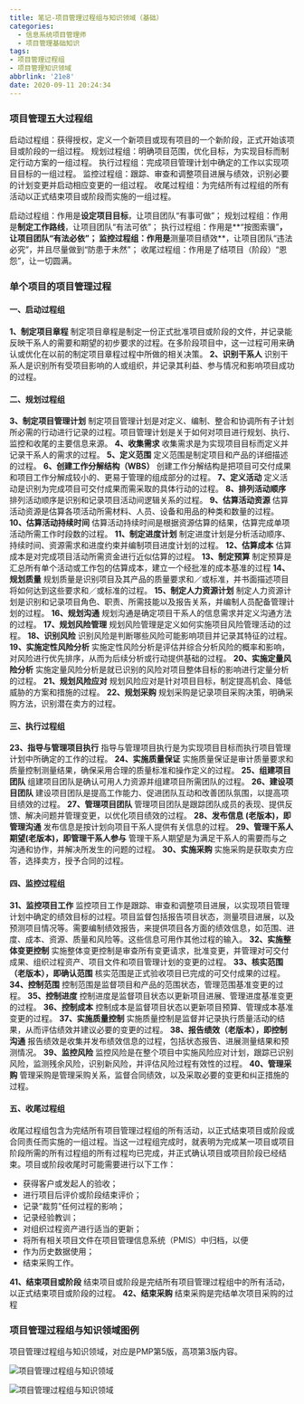 ```yaml
---
title: 笔记-项目管理过程组与知识领域（基础）
categories:
  - 信息系统项目管理师
  - 项目管理基础知识
tags:
- 项目管理过程组
- 项目管理知识领域
abbrlink: '21e8'
date: 2020-09-11 20:24:34
---
```


### 项目管理五大过程组

启动过程组：获得授权，定义一个新项目或现有项目的一个新阶段，正式开始该项目或阶段的一组过程。
规划过程组：明确项目范围，优化目标，为实现目标而制定行动方案的一组过程。
执行过程组：完成项目管理计划中确定的工作以实现项目目标的一组过程。
监控过程组：跟踪、审查和调整项目进展与绩效，识别必要的计划变更并启动相应变更的一组过程。
收尾过程组：为完结所有过程组的所有活动以正式结束项目或阶段而实施的一组过程。

启动过程组：作用是**设定项目目标**，让项目团队“有事可做”；
规划过程组：作用是**制定工作路线**，让项目团队“有法可依”；
执行过程组：作用是**“按图索骥”**，让项目团队“有法必依”；
监控过程组：作用是**测量项目绩效**，让项目团队“违法必究”，并且尽量做到“防患于未然”；
收尾过程组：作用是了结项目（阶段）“恩怨”，让一切圆满。

<!-- more -->

### 单个项目的项目管理过程

#### 一、启动过程组

**1、制定项目章程**
制定项目章程是制定一份正式批准项目或阶段的文件，并记录能反映干系人的需要和期望的初步要求的过程。在多阶段项目中，这一过程可用来确认或优化在以前的制定项目章程过程中所做的相关决策。
**2、识别干系人**
识别干系人是识别所有受项目影响的人或组织，并记录其利益、参与情况和影响项目成功的过程。

#### 二、规划过程组

**3、制定项目管理计划**
制定项目管理计划是对定义、编制、整合和协调所有子计划所必需的行动进行记录的过程。项目管理计划是关于如何对项目进行规划、执行、监控和收尾的主要信息来源。
**4、收集需求**
收集需求是为实现项目目标而定义并记录干系人的需求的过程。
**5、定义范围**
定义范围是制定项目和产品的详细描述的过程。
**6、创建工作分解结构（WBS）**
创建工作分解结构是把项目可交付成果和项目工作分解成较小的、更易于管理的组成部分的过程。
**7、定义活动**
定义活动是识别为完成项目可交付成果而需采取的具体行动的过程。
**8、排列活动顺序**
排列活动顺序是识别和记录项目活动间逻辑关系的过程。
**9、估算活动资源**
估算活动资源是估算各项活动所需材料、人员、设备和用品的种类和数量的过程。
**10、估算活动持续时间**
估算活动持续时间是根据资源估算的结果，估算完成单项活动所需工作时段数的过程。
**11、制定进度计划**
制定进度计划是分析活动顺序、持续时间、资源需求和进度约束并编制项目进度计划的过程。
**12、估算成本**
估算成本是对完成项目活动所需资金进行近似估算的过程。
**13、制定预算**
制定预算是汇总所有单个活动或工作包的估算成本，建立一个经批准的成本基准的过程
**14、规划质量**
规划质量是识别项目及其产品的质量要求和／或标准，并书面描述项目将如何达到这些要求和／或标准的过程。
**15、制定人力资源计划**
制定人力资源计划是识别和记录项目角色、职责、所需技能以及报告关系，并编制人员配备管理计划的过程。
**16、规划沟通**
规划沟通是确定项目干系人的信息需求并定义沟通方法的过程。
**17、规划风险管理**
规划风险管理是定义如何实施项目风险管理活动的过程。
**18、识别风险**
识别风险是判断哪些风险可能影响项目并记录其特征的过程。
**19、实施定性风险分析**
实施定性风险分析是评估并综合分析风险的概率和影响，对风险进行优先排序，从而为后续分析或行动提供基础的过程。
**20、实施定量风险分析**
实施定量风险分析是就已识别的风险对项目整体目标的影响进行定量分析的过程。
**21、规划风险应对**
规划风险应对是针对项目目标，制定提高机会、降低威胁的方案和措施的过程。
**22、规划采购**
规划采购是记录项目采购决策，明确采购方法，识别潜在卖方的过程。

#### 三、执行过程组

**23、指导与管理项目执行**
指导与管理项目执行是为实现项目目标而执行项目管理计划中所确定的工作的过程。
**24、实施质量保证**
实施质量保证是审计质量要求和质量控制测量结果，确保采用合理的质量标准和操作定义的过程。
**25、组建项目团队**
组建项目团队是确认可用人力资源并组建项目所需团队的过程。
**26、建设项目团队**
建设项目团队是提高工作能力、促进团队互动和改善团队氛围，以提高项目绩效的过程。
**27、管理项目团队**
管理项目团队是跟踪团队成员的表现、提供反馈、解决问题并管理变更，以优化项目绩效的过程。
**28、发布信息 (老版本)，即管理沟通**
发布信息是按计划向项目干系人提供有关信息的过程。
**29、管理干系人期望(老版本)，即管理干系人参与**
管理干系人期望是为满足干系人的需要而与之沟通和协作，并解决所发生的问题的过程。
**30、实施采购**
实施采购是获取卖方应答，选择卖方，授予合同的过程。

#### 四、监控过程组

**31、监控项目工作**
监控项目工作是跟踪、审查和调整项目进展，以实现项目管理计划中确定的绩效目标的过程。项目监督包括报告项目状态，测量项目进展，以及预测项目情况等。需要编制绩效报告，来提供项目各方面的绩效信息，如范围、进度、成本、资源、质量和风险等。这些信息可用作其他过程的输入。
**32、实施整体变更控制**
实施整体变更控制是审查所有变更请求，批准变更，并管理对可交付成果、组织过程资产、项目文件和项目管理计划的变更的过程。
**33、核实范围（老版本），即确认范围**
核实范围是正式验收项目已完成的可交付成果的过程。
**34、控制范围**
控制范围是监督项目和产品的范围状态，管理范围基准变更的过程。
**35、控制进度**
控制进度是监督项目状态以更新项目进展、管理进度基准变更的过程。
**36、控制成本**
控制成本是监督项目状态以更新项目预算、管理成本基准变更的过程。
**37、实施质量控制**
实施质量控制是监督并记录执行质量活动的结果，从而评估绩效并建议必要的变更的过程。
**38、报告绩效（老版本），即控制沟通**
报告绩效是收集并发布绩效信息的过程，包括状态报告、进展测量结果和预测情况。
**39、监控风险**
监控风险是在整个项目中实施风险应对计划，跟踪已识别风险，监测残余风险，识别新风险，并评估风险过程有效性的过程。
**40、管理采购**
管理采购是管理采购关系，监督合同绩效，以及采取必要的变更和纠正措施的过程。

#### 五、收尾过程组

收尾过程组包含为完结所有项目管理过程组的所有活动，以正式结束项目或阶段或合同责任而实施的一组过程。当这一过程组完成时，就表明为完成某一项目或项目阶段所需的所有过程组的所有过程均已完成，并正式确认项目或项目阶段已经结束。项目或阶段收尾时可能需要进行以下工作：

- 获得客户或发起人的验收；
- 进行项目后评价或阶段结束评价；
- 记录“裁剪”任何过程的影响；
- 记录经验教训；
- 对组织过程资产进行适当的更新；
- 将所有相关项目文件在项目管理信息系统（PMIS）中归档，以便
- 作为历史数据使用；
- 结束采购工作。

**41、结束项目或阶段**
结束项目或阶段是完结所有项目管理过程组中的所有活动，以正式结束项目或阶段的过程。
**42、结束采购**
结束采购是完结单次项目采购的过程

### 项目管理过程组与知识领域图例

项目管理过程组与知识领域，对应是PMP第5版，高项第3版内容。

![项目管理过程组与知识领域](https://i.loli.net/2020/09/11/xnamjrsZfkqRiOJ.png)

![项目管理过程组与知识领域](https://i.loli.net/2020/09/11/PlyfUEcRN3xbkwG.png)
